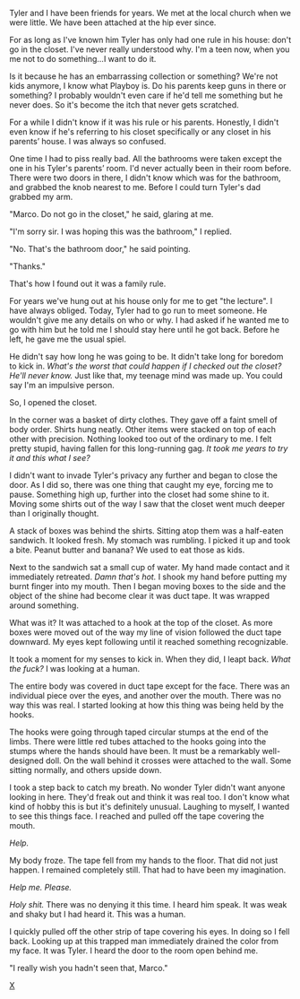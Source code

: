 Tyler and I have been friends for years. We met at the local church when we were little. We have been attached at the hip ever since.

For as long as I've known him Tyler has only had one rule in his house: don't go in the closet. I've never really understood why. I'm a teen now, when you me not to do something...I want to do it.

Is it because he has an embarrassing collection or something? We're not kids anymore, I know what Playboy is. Do his parents keep guns in there or something? I probably wouldn't even care if he'd tell me something but he never does. So it's become the itch that never gets scratched.

For a while I didn't know if it was his rule or his parents. Honestly, I didn't even know if he's referring to his closet specifically or any closet in his parents’ house. I was always so confused.

One time I had to piss really bad. All the bathrooms were taken except the one in his Tyler's parents’ room. I'd never actually been in their room before. There were two doors in there, I didn't know which was for the bathroom, and grabbed the knob nearest to me. Before I could turn Tyler's dad grabbed my arm.

"Marco. Do not go in the closet," he said, glaring at me.

"I'm sorry sir. I was hoping this was the bathroom," I replied.

"No. That's the bathroom door," he said pointing.

"Thanks."

That's how I found out it was a family rule.

For years we've hung out at his house only for me to get "the lecture". I have always obliged. Today, Tyler had to go run to meet someone. He wouldn't give me any details on who or why. I had asked if he wanted me to go with him but he told me I should stay here until he got back. Before he left, he gave me the usual spiel.

He didn't say how long he was going to be. It didn't take long for boredom to kick in. *What's the worst that could happen if I checked out the closet? He'll never know.* Just like that, my teenage mind was made up. You could say I'm an impulsive person.

So, I opened the closet.

In the corner was a basket of dirty clothes. They gave off a faint smell of body order. Shirts hung neatly. Other items were stacked on top of each other with precision. Nothing looked too out of the ordinary to me. I felt pretty stupid, having fallen for this long-running gag. *It took me years to try it and this what I see?*

I didn't want to invade Tyler's privacy any further and began to close the door. As I did so, there was one thing that caught my eye, forcing me to pause. Something high up, further into the closet had some shine to it. Moving some shirts out of the way I saw that the closet went much deeper than I originally thought.

A stack of boxes was behind the shirts. Sitting atop them was a half-eaten sandwich. It looked fresh. My stomach was rumbling. I picked it up and took a bite. Peanut butter and banana? We used to eat those as kids.

Next to the sandwich sat a small cup of water. My hand made contact and it immediately retreated. *Damn that's hot.* I shook my hand before putting my burnt finger into my mouth. Then I began moving boxes to the side and the object of the shine had become clear it was duct tape. It was wrapped around something.

What was it? It was attached to a hook at the top of the closet. As more boxes were moved out of the way my line of vision followed the duct tape downward. My eyes kept following until it reached something recognizable.

It took a moment for my senses to kick in. When they did, I leapt back. *What the fuck?* I was looking at a human.

The entire body was covered in duct tape except for the face. There was an individual piece over the eyes, and another over the mouth. There was no way this was real. I started looking at how this thing was being held by the hooks.

The hooks were going through taped circular stumps at the end of the limbs. There were little red tubes attached to the hooks going into the stumps where the hands should have been. It must be a remarkably well-designed doll. On the wall behind it crosses were attached to the wall. Some sitting normally, and others upside down.

I took a step back to catch my breath. No wonder Tyler didn't want anyone looking in here. They'd freak out and think it was real too. I don't know what kind of hobby this is but it's definitely unusual. Laughing to myself, I wanted to see this things face. I reached and pulled off the tape covering the mouth.

*Help.*

My body froze. The tape fell from my hands to the floor. That did not just happen. I remained completely still. That had to have been my imagination.

*Help me. Please.*

*Holy shit.* There was no denying it this time. I heard him speak. It was weak and shaky but I had heard it. This was a human.

I quickly pulled off the other strip of tape covering his eyes. In doing so I fell back. Looking up at this trapped man immediately drained the color from my face. It was Tyler. I heard the door to the room open behind me.

"I really wish you hadn't seen that, Marco."

[X](https://www.reddit.com/r/WarZoneSeries/)